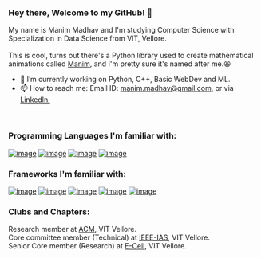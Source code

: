 ### Hey there, Welcome to my GitHub! 👋
My name is Manim Madhav and I'm studying Computer Science with Specialization in Data Science from VIT, Vellore.<br/>
<br/>
This is cool, turns out there's a Python library used to create mathematical animations called <a href='https://github.com/3b1b/manim'>Manim</a>, and I'm pretty sure it's named after me.:laughing:<br/>

- 🔭 I’m currently working on Python, C++, Basic WebDev and ML.
- 📫 How to reach me: Email ID: manim.madhav@gmail.com, or via <a href='https://www.linkedin.com/in/manim-madhav-6103121b4/'>LinkedIn.</a><br>
<br/>


### Programming Languages I'm familiar with:
[![image](https://img.shields.io/badge/Python-14354C?style=for-the-badge&logo=python&logoColor=white)](https://www.python.org/)
[![image](https://img.shields.io/badge/C%2B%2B-00599C?style=for-the-badge&logo=c%2B%2B&logoColor=white)](https://www.cprogramming.com/)
[![image](https://img.shields.io/badge/HTML5-E34F26?style=for-the-badge&logo=html5&logoColor=white)](https://www.w3schools.com/html/)
[![image](https://img.shields.io/badge/CSS3-1572B6?style=for-the-badge&logo=css3&logoColor=white)](https://www.w3schools.com/css/)
<br/>
### Frameworks I'm familiar with:
[![image](https://img.shields.io/badge/OpenCV-PYTHON-yellowgreen)](https://opencv.org/)
[![image](https://img.shields.io/badge/MATPLOTLIB-PYTHON-RED)](https://matplotlib.org/)
[![image](https://img.shields.io/badge/SCI--KIT%20LEARN-PYTHON-red)](https://scikit-learn.org/)
[![image](https://img.shields.io/badge/NLTK-PYTHON-blue)](https://www.nltk.org/)
[![image](https://img.shields.io/badge/NUMPY-PYTHON-yellow)](https://numpy.org/)

### Clubs and Chapters: 
Research member at <a href='https://github.com/ACM-VIT'>ACM</a>, VIT Vellore.<br/>
Core committee member (Technical) at <a href='https://www.ieeeiasvit.com/'>IEEE-IAS<a/>, VIT Vellore.<br/>
Senior Core member (Research) at <a href='https://ecellvit.com/'>E-Cell<a/>, VIT Vellore.
